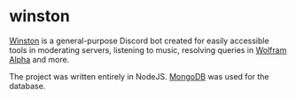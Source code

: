 # winston
[Winston](https://top.gg/bot/786699646114070529) is a general-purpose Discord bot created for easily accessible tools in moderating servers, listening to music, resolving queries in [Wolfram Alpha](https://www.wolframalpha.com/) and more.


The project was written entirely in NodeJS. [MongoDB](https://www.mongodb.com/) was used for the database.
